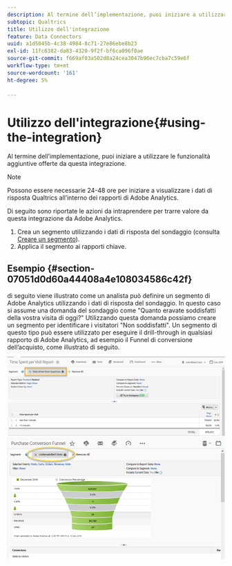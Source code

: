 ```yaml
---
description: Al termine dell’implementazione, puoi iniziare a utilizzare le funzionalità aggiuntive offerte da questa integrazione.
subtopic: Qualtrics
title: Utilizzo dell'integrazione
feature: Data Connectors
uuid: a1d5045b-4c38-4984-8c71-27e86ebe8b23
exl-id: 11fc6382-da83-4320-9f2f-bf6ca096f0ae
source-git-commit: f669af03a502d8a24cea3047b96ec7cba7c59e6f
workflow-type: tm+mt
source-wordcount: '161'
ht-degree: 5%

---
```


# Utilizzo dell&#39;integrazione{#using-the-integration}

Al termine dell’implementazione, puoi iniziare a utilizzare le funzionalità aggiuntive offerte da questa integrazione.

>[!NOTE]
>
>Possono essere necessarie 24-48 ore per iniziare a visualizzare i dati di risposta Qualtrics all’interno dei rapporti di Adobe Analytics.

Di seguito sono riportate le azioni da intraprendere per trarre valore da questa integrazione da Adobe Analytics.

1. Crea un segmento utilizzando i dati di risposta del sondaggio (consulta [Creare un segmento](https://experienceleague.adobe.com/docs/analytics/components/segmentation/seg-home.html)).
1. Applica il segmento ai rapporti chiave.

## Esempio {#section-07051d0d60a44408a4e108034586c42f}

di seguito viene illustrato come un analista può definire un segmento di Adobe Analytics utilizzando i dati di risposta del sondaggio. In questo caso si assume una domanda del sondaggio come &quot;Quanto eravate soddisfatti della vostra visita di oggi?&quot; Utilizzando questa domanda possiamo creare un segmento per identificare i visitatori &quot;Non soddisfatti&quot;. Un segmento di questo tipo può essere utilizzato per eseguire il drill-through in qualsiasi rapporto di Adobe Analytics, ad esempio il Funnel di conversione dell’acquisto, come illustrato di seguito.

![](assets/using-1.png) ![](assets/using-2.png)
